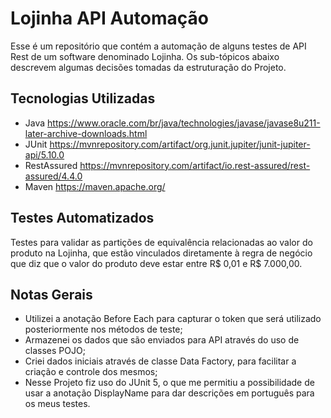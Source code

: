 # Lojinha API Automação
Esse é um repositório que contém a automação de alguns testes de API Rest de um software denominado Lojinha.  Os sub-tópicos abaixo descrevem algumas decisões tomadas da estruturação do Projeto.

## Tecnologias Utilizadas

- Java
  https://www.oracle.com/br/java/technologies/javase/javase8u211-later-archive-downloads.html
- JUnit
  https://mvnrepository.com/artifact/org.junit.jupiter/junit-jupiter-api/5.10.0
- RestAssured
  https://mvnrepository.com/artifact/io.rest-assured/rest-assured/4.4.0
- Maven
  https://maven.apache.org/

## Testes Automatizados
Testes para validar as partições de equivalência relacionadas ao valor do produto na Lojinha, que estão vinculados diretamente à regra de negócio que diz que o valor do produto deve estar entre R$ 0,01 e R$ 7.000,00.

## Notas Gerais

- Utilizei a anotação Before Each para capturar o token que será utilizado posteriormente nos métodos de teste;
- Armazenei os dados que são enviados para API através do uso de classes POJO;
- Criei dados iniciais através de classe Data Factory, para facilitar a criação e controle dos mesmos;
- Nesse Projeto fiz uso do JUnit 5, o que me permitiu a possibilidade de usar a anotação DisplayName para dar descrições em português para os meus testes.